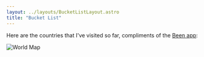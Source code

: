 ```yaml
---
layout: ../layouts/BucketListLayout.astro
title: "Bucket List"
---
```


Here are the countries that I've visited so far, compliments of the [Been app](https://been.app/):

![World Map](/assets/imgs/been-map.png)